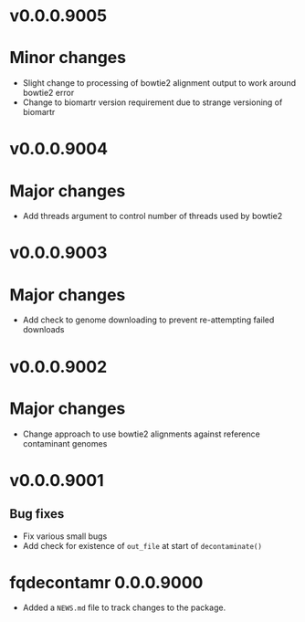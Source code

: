 # v0.0.0.9005

# Minor changes

- Slight change to processing of bowtie2 alignment output to work around
  bowtie2 error
- Change to biomartr version requirement due to strange versioning of biomartr

# v0.0.0.9004

# Major changes

- Add threads argument to control number of threads used by bowtie2

# v0.0.0.9003

# Major changes

- Add check to genome downloading to prevent re-attempting failed downloads

# v0.0.0.9002

# Major changes

- Change approach to use bowtie2 alignments against reference contaminant
  genomes

# v0.0.0.9001

## Bug fixes

- Fix various small bugs
- Add check for existence of `out_file` at start of `decontaminate()`

# fqdecontamr 0.0.0.9000

- Added a `NEWS.md` file to track changes to the package.
